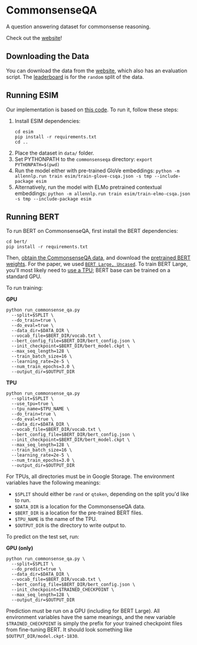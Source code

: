 # CommonsenseQA

A question answering dataset for commonsense reasoning.

Check out the [website][commonsense-qa-website]!


## Downloading the Data

You can download the data from the [website][commonsense-qa-website],
which also has an evaluation script. The
[leaderboard][commonsense-qa-leaderboard] is for the `random` split of
the data.

## Running ESIM
Our implementation is based on [this code](https://github.com/rowanz/swagaf/tree/master/swag_baselines/esim). To run it, follow these steps:

1. Install ESIM dependencies:
    ```
    cd esim
    pip install -r requirements.txt
    cd ..
    ```
2. Place the dataset in ```data/``` folder.
3. Set PYTHONPATH to the `commonsenseqa` directory:
```export PYTHONPATH=$(pwd)```
4. Run the model either with pre-trained GloVe embeddings:
```python -m allennlp.run train esim/train-glove-csqa.json -s tmp --include-package esim```
5. Alternatively, run the model with ELMo pretrained contextual embeddings:
```python -m allennlp.run train esim/train-elmo-csqa.json -s tmp --include-package esim```

## Running BERT

To run BERT on CommonsenseQA, first install the BERT dependencies:

    cd bert/
    pip install -r requirements.txt

Then, [obtain the CommonsenseQA data](#downloading-the-data), and
download the [pretrained BERT weights][downloading-bert-weights]. For
the paper, we used [`BERT Large, Uncased`][bert-large-weights]. To train
BERT Large, you'll most likely need to [use a TPU][tpu-info]; BERT base
can be trained on a standard GPU.

To run training:

**GPU**

    python run_commonsense_qa.py
      --split=$SPLIT \
      --do_train=true \
      --do_eval=true \
      --data_dir=$DATA_DIR \
      --vocab_file=$BERT_DIR/vocab.txt \
      --bert_config_file=$BERT_DIR/bert_config.json \
      --init_checkpoint=$BERT_DIR/bert_model.ckpt \
      --max_seq_length=128 \
      --train_batch_size=16 \
      --learning_rate=2e-5 \
      --num_train_epochs=3.0 \
      --output_dir=$OUTPUT_DIR

**TPU**

    python run_commonsense_qa.py
      --split=$SPLIT \
      --use_tpu=true \
      --tpu_name=$TPU_NAME \
      --do_train=true \
      --do_eval=true \
      --data_dir=$DATA_DIR \
      --vocab_file=$BERT_DIR/vocab.txt \
      --bert_config_file=$BERT_DIR/bert_config.json \
      --init_checkpoint=$BERT_DIR/bert_model.ckpt \
      --max_seq_length=128 \
      --train_batch_size=16 \
      --learning_rate=2e-5 \
      --num_train_epochs=3.0 \
      --output_dir=$OUTPUT_DIR

For TPUs, all directories must be in Google Storage. The environment
variables have the following meanings:

  - `$SPLIT` should either be `rand` or `qtoken`, depending on the split
    you'd like to run.
  - `$DATA_DIR` is a location for the CommonsenseQA data.
  - `$BERT_DIR` is a location for the pre-trained BERT files.
  - `$TPU_NAME` is the name of the TPU.
  - `$OUTPUT_DIR` is the directory to write output to.

To predict on the test set, run:

**GPU (only)**

    python run_commonsense_qa.py \
      --split=$SPLIT \
      --do_predict=true \
      --data_dir=$DATA_DIR \
      --vocab_file=$BERT_DIR/vocab.txt \
      --bert_config_file=$BERT_DIR/bert_config.json \
      --init_checkpoint=$TRAINED_CHECKPOINT \
      --max_seq_length=128 \
      --output_dir=$OUTPUT_DIR

Prediction must be run on a GPU (including for BERT Large). All
environment variables have the same meanings, and the new variable
`$TRAINED_CHECKPOINT` is simply the prefix for your trained checkpoint
files from fine-tuning BERT. It should look something like
`$OUTPUT_DIR/model.ckpt-1830`.


[bert-large-weights]: https://storage.googleapis.com/bert_models/2018_10_18/uncased_L-24_H-1024_A-16.zip
[commonsense-qa-leaderboard]: https://www.tau-nlp.org/csqa-leaderboard
[commonsense-qa-website]: https://www.tau-nlp.org/commonsenseqa
[downloading-bert-weights]: https://github.com/google-research/bert#pre-trained-models
[tpu-info]: https://cloud.google.com/tpu/
